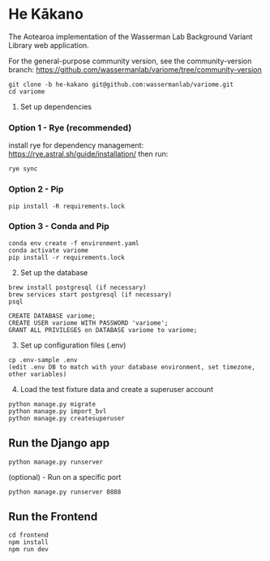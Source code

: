 # He Kākano

The Aotearoa implementation of the Wasserman Lab Background Variant Library web application.

For the general-purpose community version, see the community-version branch: https://github.com/wassermanlab/variome/tree/community-version 

```
git clone -b he-kakano git@github.com:wassermanlab/variome.git
cd variome
```

1. Set up dependencies

### Option 1 - Rye (recommended)
install rye for dependency management: https://rye.astral.sh/guide/installation/ then run:

```
rye sync
```

### Option 2 - Pip
```
pip install -R requirements.lock

```

### Option 3 - Conda and Pip
```
conda env create -f environment.yaml 
conda activate variome
pip install -r requirements.lock
```

2. Set up the database
```
brew install postgresql (if necessary)
brew services start postgresql (if necessary) 
psql

CREATE DATABASE variome;
CREATE USER variome WITH PASSWORD 'variome';
GRANT ALL PRIVILEGES on DATABASE variome to variome;
```

3. Set up configuration files (.env)
```
cp .env-sample .env
(edit .env DB to match with your database environment, set timezone, other variables)

```

4. Load the test fixture data and create a superuser account
```
python manage.py migrate
python manage.py import_bvl
python manage.py createsuperuser
```

## Run the Django app

```
python manage.py runserver
```
(optional) - Run on a specific port
```
python manage.py runserver 8888
```


## Run the Frontend

```
cd frontend
npm install
npm run dev
```

